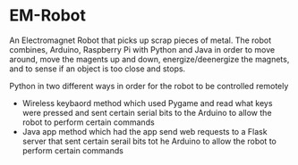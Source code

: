 # EM-Robot

An Electromagnet Robot that picks up scrap pieces of metal. The robot combines, Arduino, Raspberry Pi with Python and Java in order to move around, move the magents up and down, energize/deenergize the magnets, and to sense if an object is too close and stops. 


Python in two different ways in order for the robot to be controlled remotely

<ul>

  <li>Wireless keybaord method which used Pygame and read what keys were pressed and sent certain serial bits to the Arduino to allow the robot to perform certain commands</li> 
  <li>Java app method which had the app send web requests to a Flask server that sent certain serail bits tot he Arduino to allow the robot to perform certain commands</li>
</ul>
